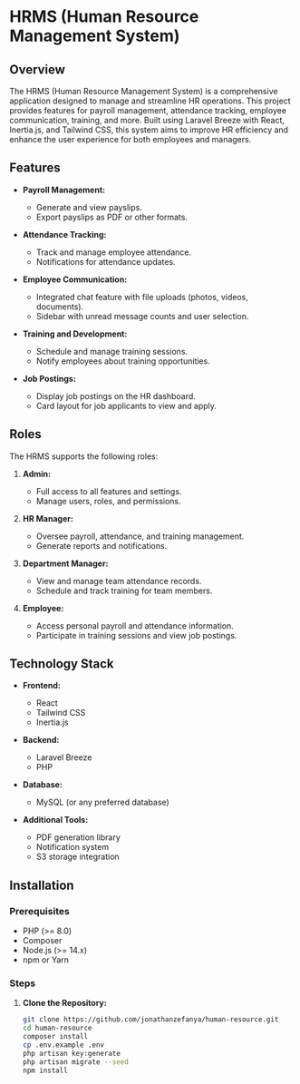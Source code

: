 # HRMS (Human Resource Management System)

## Overview

The HRMS (Human Resource Management System) is a comprehensive application designed to manage and streamline HR operations. This project provides features for payroll management, attendance tracking, employee communication, training, and more. Built using Laravel Breeze with React, Inertia.js, and Tailwind CSS, this system aims to improve HR efficiency and enhance the user experience for both employees and managers.

## Features

-   **Payroll Management:**

    -   Generate and view payslips.
    -   Export payslips as PDF or other formats.

-   **Attendance Tracking:**

    -   Track and manage employee attendance.
    -   Notifications for attendance updates.

-   **Employee Communication:**

    -   Integrated chat feature with file uploads (photos, videos, documents).
    -   Sidebar with unread message counts and user selection.

-   **Training and Development:**

    -   Schedule and manage training sessions.
    -   Notify employees about training opportunities.

-   **Job Postings:**
    -   Display job postings on the HR dashboard.
    -   Card layout for job applicants to view and apply.

## Roles

The HRMS supports the following roles:

1. **Admin:**

    - Full access to all features and settings.
    - Manage users, roles, and permissions.

2. **HR Manager:**

    - Oversee payroll, attendance, and training management.
    - Generate reports and notifications.

3. **Department Manager:**

    - View and manage team attendance records.
    - Schedule and track training for team members.

4. **Employee:**
    - Access personal payroll and attendance information.
    - Participate in training sessions and view job postings.

## Technology Stack

-   **Frontend:**

    -   React
    -   Tailwind CSS
    -   Inertia.js

-   **Backend:**

    -   Laravel Breeze
    -   PHP

-   **Database:**

    -   MySQL (or any preferred database)

-   **Additional Tools:**
    -   PDF generation library
    -   Notification system
    -   S3 storage integration

## Installation

### Prerequisites

-   PHP (>= 8.0)
-   Composer
-   Node.js (>= 14.x)
-   npm or Yarn

### Steps

1. **Clone the Repository:**

    ```bash
    git clone https://github.com/jonathanzefanya/human-resource.git
    cd human-resource
    composer install
    cp .env.example .env
    php artisan key:generate
    php artisan migrate --seed
    npm install

    ```
